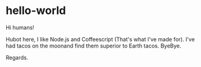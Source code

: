 # hello-world

Hi humans!

Hubot here, I like Node.js and Coffeescript (That's what I've made for).
I've had tacos on the moonand find them superior to Earth tacos. ByeBye.

Regards.
